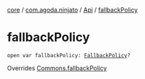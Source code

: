 [core](../../index.md) / [com.agoda.ninjato](../index.md) / [Api](index.md) / [fallbackPolicy](./fallback-policy.md)

# fallbackPolicy

`open var fallbackPolicy: `[`FallbackPolicy`](../../com.agoda.ninjato.policy/-fallback-policy/index.md)`?`

Overrides [Commons.fallbackPolicy](../../com.agoda.ninjato.dsl/-commons/fallback-policy.md)

